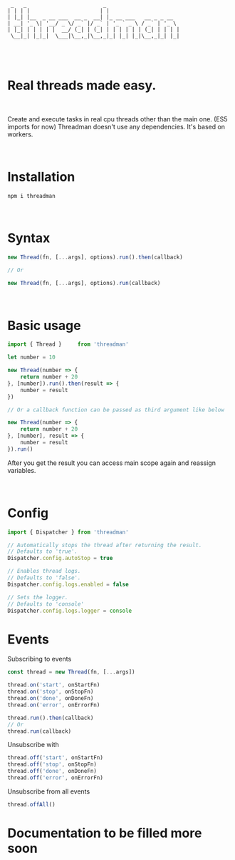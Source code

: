 ```
 _   _                        _
| | | |                      | |
| |_| |__  _ __ ___  __ _  __| |_ __ ___   __ _ _ __
| __| '_ \| '__/ _ \/ _` |/ _` | '_ ` _ \ / _` | '_ \
| |_| | | | | |  __/ (_| | (_| | | | | | | (_| | | | |
 \__|_| |_|_|  \___|\__,_|\__,_|_| |_| |_|\__,_|_| |_|
 ```

<br />
<br />

# **Real threads made easy.**

<br />

Create and execute tasks in real cpu threads other than the main one. (ES5 imports for now)
Threadman doesn't use any dependencies. It's based on workers.

<br />

# Installation
```
npm i threadman
```


<br />

# Syntax

```js
new Thread(fn, [...args], options).run().then(callback)

// Or

new Thread(fn, [...args], options).run(callback)
```

<br />

# Basic usage

```js
import { Thread }     from 'threadman'

let number = 10

new Thread(number => {
    return number + 20
}, [number]).run().then(result => {
    number = result
})

// Or a callback function can be passed as third argument like below

new Thread(number => {
    return number + 20
}, [number], result => {
    number = result
}).run()

```
After you get the result you can access main scope again and reassign variables.

<br />

# Config

```js
import { Dispatcher } from 'threadman'

// Automatically stops the thread after returning the result.
// Defaults to 'true'.
Dispatcher.config.autoStop = true

// Enables thread logs.
// Defaults to 'false'.
Dispatcher.config.logs.enabled = false

// Sets the logger.
// Defaults to 'console'
Dispatcher.config.logs.logger = console
```

# **Events**

Subscribing to events

```js
const thread = new Thread(fn, [...args])

thread.on('start', onStartFn)
thread.on('stop', onStopFn)
thread.on('done', onDoneFn)
thread.on('error', onErrorFn)

thread.run().then(callback)
// Or
thread.run(callback)
```

Unsubscribe with

```js
thread.off('start', onStartFn)
thread.off('stop', onStopFn)
thread.off('done', onDoneFn)
thread.off('error', onErrorFn)
```

Unsubscribe from all events

```js
thread.offAll()
```

# **Documentation to be filled more soon**